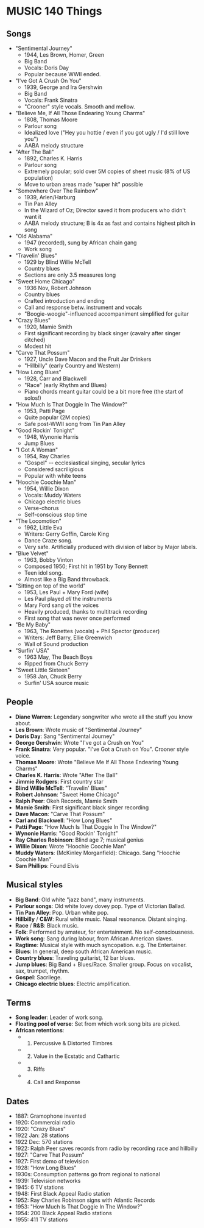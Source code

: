 # MUSIC 140 Things

## Songs

- "Sentimental Journey"
  - 1944, Les Brown, Homer, Green
  - Big Band
  - Vocals: Doris Day
  - Popular because WWII ended.
- "I've Got A Crush On You"
  - 1939, George and Ira Gershwin
  - Big Band
  - Vocals: Frank Sinatra
  - "Crooner" style vocals. Smooth and mellow.
- "Believe Me, If All Those Endearing Young Charms"
  - 1808, Thomas Moore
  - Parlour song
  - Idealized love ("Hey you hottie / even if you got ugly / I'd still love you")
  - AABA melody structure
- "After The Ball"
  - 1892, Charles K. Harris
  - Parlour song
  - Extremely popular; sold over 5M copies of sheet music (8% of US population)
  - Move to urban areas made "super hit" possible
- "Somewhere Over The Rainbow"
  - 1939, Arlen/Harburg
  - Tin Pan Alley
  - In the Wizard of Oz; Director saved it from producers who didn't want it
  - AABA melody structure; B is 4x as fast and contains highest pitch in song
- "Old Alabama"
  - 1947 (recorded), sung by African chain gang
  - Work song
- "Travelin' Blues"
  - 1929 by Blind Willie McTell
  - Country blues
  - Sections are only 3.5 measures long
- "Sweet Home Chicago"
  - 1936 Nov, Robert Johnson
  - Country blues
  - Crafted introduction and ending
  - Call and response betw. instrument and vocals
  - "Boogie-woogie"-influenced accompaniment simplified for guitar
- "Crazy Blues"
  - 1920, Mamie Smith
  - First significant recording by black singer (cavalry after singer ditched)
  - Modest hit
- "Carve That Possum"
  - 1927, Uncle Dave Macon and the Fruit Jar Drinkers
  - "Hillbilly" (early Country and Western)
- "How Long Blues"
  - 1928, Carr and Blackwell
  - "Race" (early Rhythm and Blues)
  - Piano chords meant guitar could be a bit more free (the start of solos!)
- "How Much Is That Doggie In The Window?"
  - 1953, Patti Page
  - Quite popular (2M copies)
  - Safe post-WWII song from Tin Pan Alley
- "Good Rockin' Tonight"
  - 1948, Wynonie Harris
  - Jump Blues
- "I Got A Woman"
  - 1954, Ray Charles
  - "Gospel" -- ecclesiastical singing, secular lyrics
  - Considered sacriligious
  - Popular with white teens
- "Hoochie Coochie Man"
  - 1954, Willie Dixon
  - Vocals: Muddy Waters
  - Chicago electric blues
  - Verse-chorus
  - Self-conscious stop time
- "The Locomotion"
  - 1962, Little Eva
  - Writers: Gerry Goffin, Carole King
  - Dance Craze song.
  - Very safe. Artificially produced with division of labor by Major labels.
- "Blue Velvet"
  - 1963, Bobby Vinton
  - Composed 1950; First hit in 1951 by Tony Bennett
  - Teen idol song.
  - Almost like a Big Band throwback.
- "Sitting on top of the world"
  - 1953, Les Paul + Mary Ford (wife)
  - Les Paul played *all* the instruments
  - Mary Ford sang *all* the voices
  - Heavily produced, thanks to multitrack recording
  - First song that was never once performed
- "Be My Baby"
  - 1963, The Ronettes (vocals) + Phil Spector (producer)
  - Writers: Jeff Barry, Ellie Greenwich
  - Wall of Sound production
- "Surfin' USA"
  - 1963 May, The Beach Boys
  - Ripped from Chuck Berry
- "Sweet Little Sixteen"
  - 1958 Jan, Chuck Berry
  - Surfin' USA source music

## People

- **Diane Warren**: Legendary songwriter who wrote all the stuff you know about.
- **Les Brown**: Wrote music of "Sentimental Journey"
- **Doris Day**: Sang "Sentimental Journey"
- **George Gershwin**: Wrote "I've got a Crush on You"
- **Frank Sinatra**: Very popular. "I've Got a Crush on You". Crooner style voice.
- **Thomas Moore**: Wrote "Believe Me If All Those Endearing Young Charms"
- **Charles K. Harris**: Wrote "After The Ball"
- **Jimmie Rodgers**: First country star
- **Blind Willie McTell**: "Travelin' Blues"
- **Robert Johnson**: "Sweet Home Chicago"
- **Ralph Peer**: Okeh Records, Mamie Smith
- **Mamie Smith**: First significant black singer recording
- **Dave Macon**: "Carve That Possum"
- **Carl and Blackwell**: "How Long Blues"
- **Patti Page**: "How Much Is That Doggie In The Window?"
- **Wynonie Harris**: "Good Rockin' Tonight"
- **Ray Charles Robinson**: Blind age 7; musical genius
- **Willie Dixon**: Wrote "Hoochie Coochie Man"
- **Muddy Waters**: (McKinley Morganfield): Chicago. Sang "Hoochie Coochie Man"
- **Sam Phillips**: Found Elvis

## Musical styles

- **Big Band**: Old white "jazz band", many instruments.
- **Parlour songs**: Old white lovey dovey pop. Type of Victorian Ballad.
- **Tin Pan Alley**: Pop. Urban white pop.
- **Hillbilly** / **C&W**: Rural white music. Nasal resonance. Distant singing.
- **Race** / **R&B**: Black music.
- **Folk**: Performed by amateur, for entertainment. No self-consciousness.
- **Work song**: Sang during labour, from African American slaves.
- **Ragtime**: Musical style with much syncopation. e.g. The Entertainer.
- **Blues**: In general, deep south African American music.
- **Country blues**: Traveling guitarist, 12 bar blues.
- **Jump blues**: Big Band + Blues/Race. Smaller group. Focus on vocalist, sax, trumpet, rhythm.
- **Gospel**: Sacrilege.
- **Chicago electric blues**: Electric amplification.

## Terms

- **Song leader**: Leader of work song.
- **Floating pool of verse**: Set from which work song bits are picked.
- **African retentions**:
  - 1. Percussive & Distorted Timbres
  - 2. Value in the Ecstatic and Cathartic
  - 3. Riffs
  - 4. Call and Response

## Dates

- 1887: Gramophone invented
- 1920: Commercial radio
- 1920: "Crazy Blues"
- 1922 Jan: 28 stations
- 1922 Dec: 570 stations
- 1922: Ralph Peer saves records from radio by recording race and hillbilly
- 1927: "Carve That Possum"
- 1927: First demo of television
- 1928: "How Long Blues"
- 1930s: Consumption patterns go from regional to national
- 1939: Television networks
- 1945: 6 TV stations
- 1948: First Black Appeal Radio station
- 1952: Ray Charles Robinson signs with Atlantic Records
- 1953: "How Much Is That Doggie In The Window?"
- 1954: 200 Black Appeal Radio stations
- 1955: 411 TV stations
